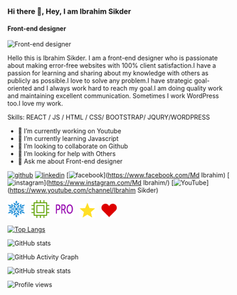 ### Hi there 👋, Hey, I am Ibrahim Sikder
#### Front-end designer
![Front-end designer](https://arturssmirnovs.github.io/github-profile-readme-generator/images/banner.png)

Hello this is Ibrahim Sikder. I am a front-end designer who is passionate about making error-free websites with 100% client satisfaction.I have a passion for learning and sharing about my knowledge with others as publicly as possible.I love to solve any problem.I have strategic goal-oriented and I always work hard to reach my goal.I am doing quality work and maintaining excellent communication. Sometimes I work WordPress too.I love my work.

Skills:  REACT / JS / HTML / CSS/ BOOTSTRAP/ JQURY/WORDPRESS

- 🔭 I’m currently working on Youtube 
- 🌱 I’m currently learning Javascript 
- 👯 I’m looking to collaborate on Github 
- 🤔 I’m looking for help with Others 
- 💬 Ask me about Front-end designer 


[<img src='https://cdn.jsdelivr.net/npm/simple-icons@3.0.1/icons/github.svg' alt='github' height='40'>](https://github.com/Ibrahim-Sikder)  [<img src='https://cdn.jsdelivr.net/npm/simple-icons@3.0.1/icons/linkedin.svg' alt='linkedin' height='40'>](https://www.linkedin.com/in/Ibrahim-Sikder/)  [<img src='https://cdn.jsdelivr.net/npm/simple-icons@3.0.1/icons/facebook.svg' alt='facebook' height='40'>](https://www.facebook.com/Md Ibrahim)  [<img src='https://cdn.jsdelivr.net/npm/simple-icons@3.0.1/icons/instagram.svg' alt='instagram' height='40'>](https://www.instagram.com/Md Ibrahim/)  [<img src='https://cdn.jsdelivr.net/npm/simple-icons@3.0.1/icons/youtube.svg' alt='YouTube' height='40'>](https://www.youtube.com/channel/Ibrahim Sikder)  

<a href='https://archiveprogram.github.com/'><img src='https://raw.githubusercontent.com/acervenky/animated-github-badges/master/assets/acbadge.gif' width='40' height='40'></a> <a href='https://docs.github.com/en/developers'><img src='https://raw.githubusercontent.com/acervenky/animated-github-badges/master/assets/devbadge.gif' width='40' height='40'></a> <a href='https://github.com/pricing'><img src='https://raw.githubusercontent.com/acervenky/animated-github-badges/master/assets/pro.gif' width='40' height='40'></a> <a href='https://stars.github.com/'><img src='https://raw.githubusercontent.com/acervenky/animated-github-badges/master/assets/starbadge.gif' width='35' height='35'></a> <a href='https://docs.github.com/en/github/supporting-the-open-source-community-with-github-sponsors'><img src='https://raw.githubusercontent.com/acervenky/animated-github-badges/master/assets/sponsorbadge.gif' width='35' height='35'></a> 

[![Top Langs](https://github-readme-stats.vercel.app/api/top-langs/?username=Ibrahim-Sikder)](https://github.com/anuraghazra/github-readme-stats)

![GitHub stats](https://github-readme-stats.vercel.app/api?username=Ibrahim-Sikder&show_icons=true&count_private=true)  

![GitHub Activity Graph](https://activity-graph.herokuapp.com/graph?username=Ibrahim-Sikder)  

![GitHub streak stats](https://github-readme-streak-stats.herokuapp.com/?user=Ibrahim-Sikder)  

![Profile views](https://gpvc.arturio.dev/Ibrahim-Sikder)  
